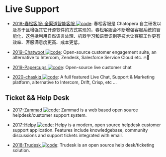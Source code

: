 # Live Support

- [2018-春松客服: 全渠道智能客服 ![code](https://shorturl.at/dlxyK)](https://github.com/chatopera/cosin): 春松客服是 Chatopera 自主研发以及基于且增强其它开源软件的方式实现的，春松客服会不断增强客服系统的智能化，这包括利用自然语言处理、机器学习和语音识别等技术让客服工作更有效率、客服满意度更高、成本更低。

- [2019-Chatwoot ![code](https://shorturl.at/dlxyK)](https://github.com/chatwoot/chatwoot): Open-source customer engagement suite, an alternative to Intercom, Zendesk, Salesforce Service Cloud etc. 🔥💬

- [2019-Papercups ![code](https://shorturl.at/dlxyK)](https://github.com/papercups-io/papercups): Open-source live customer chat

- [2020-chaskiq ![code](https://shorturl.at/dlxyK)](https://github.com/chaskiq/chaskiq): A full featured Live Chat, Support & Marketing platform, alternative to Intercom, Drift, Crisp, etc ...

## Ticket && Help Desk

- [2017-Zammad ![code](https://shorturl.at/dlxyK)](https://github.com/zammad/zammad): Zammad is a web based open source helpdesk/customer support system.

- [2017-Helpy ![code](https://shorturl.at/dlxyK)](https://github.com/helpyio/helpy): Helpy is a modern, open source helpdesk customer support application. Features include knowledgebase, community discussions and support tickets integrated with email.

- [2018-Trudesk ![code](https://shorturl.at/dlxyK)](https://github.com/polonel/trudesk): Trudesk is an open source help desk/ticketing solution.
